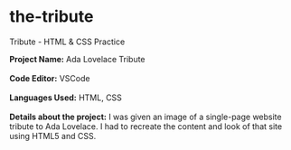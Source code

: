 # the-tribute
Tribute - HTML &amp; CSS Practice


**Project Name:** Ada Lovelace Tribute <br> <br>
**Code Editor:** VSCode <br> <br>
**Languages Used:** HTML, CSS <br> <br>
**Details about the project:**
I was given an image of a single-page website tribute to Ada Lovelace. I had to recreate the content and look of that site using HTML5 and CSS.
